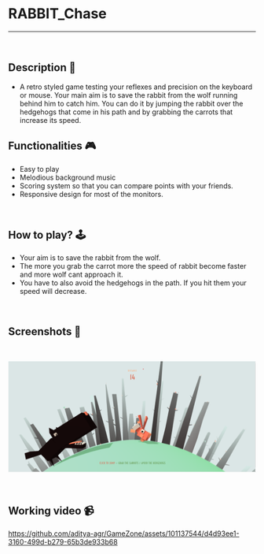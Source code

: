 # **RABBIT_Chase**

---

<br>

## **Description 📃** 
- A retro styled game testing your reflexes and precision on the keyboard or mouse. Your main aim is to save the rabbit from the wolf running behind him to catch him. You can do it by jumping the rabbit over the hedgehogs that come in his path and by grabbing the carrots that increase its speed.


## **Functionalities 🎮** 
- Easy to play
- Melodious background music
- Scoring system so that you can compare points with your friends.
- Responsive design for most of the monitors.
<br>

## **How to play? 🕹️**
- Your aim is to save the rabbit from the wolf. 
- The more you grab the carrot more the speed of rabbit become faster and more wolf cant approach it.
- You have to also avoid the hedgehogs in the path. If you hit them your speed will decrease.
<br>

## **Screenshots 📸**

<br>

![Game image](rabbit.png)

<br>

## **Working video 📹**
<!-- add your working video over here -->

https://github.com/aditya-agr/GameZone/assets/101137544/d4d93ee1-3160-499d-b279-65b3de933b68



